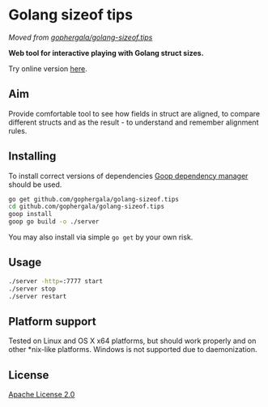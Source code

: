 Golang sizeof tips
==================

_Moved from [gophergala/golang-sizeof.tips](https://github.com/gophergala/golang-sizeof.tips)_

**Web tool for interactive playing with Golang struct sizes.**

Try online version [here](http://golang-sizeof.tips/).

## Aim
Provide comfortable tool to see how fields in struct are aligned,
to compare different structs and as the result - to understand
and remember alignment rules.

## Installing
To install correct versions of dependencies
[Goop dependency manager](https://github.com/nitrous-io/goop) should be used.
```bash
go get github.com/gophergala/golang-sizeof.tips
cd github.com/gophergala/golang-sizeof.tips
goop install
goop go build -o ./server
```
You may also install via simple `go get` by your own risk.


## Usage
```bash
./server -http=:7777 start
./server stop
./server restart
```

## Platform support
Tested on Linux and OS X x64 platforms, but should work properly and on other
*nix-like platforms.
Windows is not supported due to daemonization.

## License
[Apache License 2.0](LICENSE)
